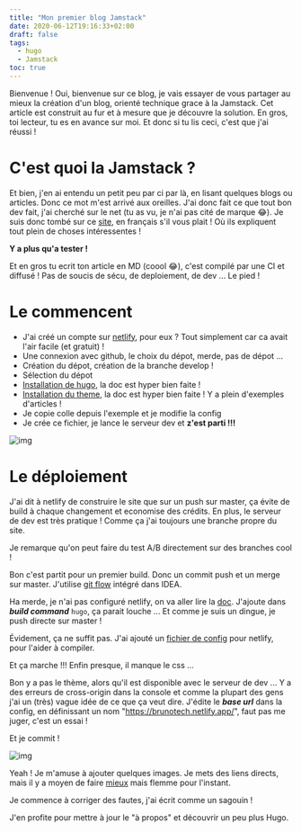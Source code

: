 ```yaml
---
title: "Mon premier blog Jamstack"
date: 2020-06-12T19:16:33+02:00
draft: false
tags: 
  - hugo
  - Jamstack
toc: true
---
```


Bienvenue !
Oui, bienvenue sur ce blog, je vais essayer de vous partager 
au mieux la création d'un blog, orienté technique grace à la Jamstack.
Cet article est construit au fur et à mesure que je découvre la solution.
En gros, toi lecteur, tu es en avance sur moi. Et donc si tu lis ceci, c'est que j'ai réussi !

# C'est quoi la Jamstack ?

Et bien, j'en ai entendu un petit peu par ci par là, en lisant quelques blogs ou articles.
Donc ce mot m'est arrivé aux oreilles. J'ai donc fait ce que tout bon dev fait, j'ai cherché sur le net
(tu as vu, je n'ai pas cité de marque :joy:). Je suis donc tombé sur ce [site](https://jamstatic.fr/2019/02/07/c-est-quoi-la-jamstack/),
en français s'il vous plait ! Où ils expliquent tout plein de choses intéressentes !

**Y a plus qu'a tester !**

Et en gros tu ecrit ton article en MD (coool :joy:), c'est compilé par une CI et diffusé !
Pas de soucis de sécu, de deploiement, de dev ... Le pied !

# Le commencent

- J'ai créé un compte sur [netlify](https://www.netlify.com/), pour eux ? Tout simplement car ca avait l'air facile (et gratuit) !
- Une connexion avec github, le choix du dépot, merde, pas de dépot ...
- Création du dépot, création de la branche develop !
- Sélection du dépot
- [Installation de hugo](https://gohugo.io/getting-started/installing/), la doc est hyper bien faite !
- [Installation du theme](https://github.com/Track3/hermit), la doc est hyper bien faite ! Y a plein d'exemples d'articles !
- Je copie colle depuis l'exemple et je modifie la config
- Je crée ce fichier, je lance le serveur dev et **z'est parti !!!**

![img](https://media.giphy.com/media/4Nldony0MG8Ss/giphy.gif)

# Le déploiement

J'ai dit à netlify de construire le site que sur un push sur master, ça évite de build à chaque changement et economise des crédits.
En plus, le serveur de dev est très pratique !
Comme ça j'ai toujours une branche propre du site.

Je remarque qu'on peut faire du test A/B directement sur des branches cool !

Bon c'est partit pour un premier build. Donc un commit push et un merge sur master.
J'utilise [git flow](https://danielkummer.github.io/git-flow-cheatsheet/index.fr_FR.html) intégré dans IDEA.

Ha merde, je n'ai pas configuré netlify, on va aller lire la [doc](https://gohugo.io/hosting-and-deployment/hosting-on-netlify/).
J'ajoute dans ***build command*** `hugo`, ça parait louche ... Et comme je suis un dingue, je push directe sur master !

Évidement, ça ne suffit pas. J'ai ajouté un [fichier de config](https://gohugo.io/hosting-and-deployment/hosting-on-netlify/) pour netlify, pour l'aider à compiler.

Et ça marche !!! Enfin presque, il manque le css ...

Bon y a pas le thème, alors qu'il est disponible avec le serveur de dev ...
Y a des erreurs de cross-origin dans la console et comme la plupart des gens j'ai un (très) vague idée de ce que ça veut dire.
J'édite le ***base url*** dans la config, en définissant un nom "https://brunotech.netlify.app/", faut pas me juger, c'est un essai !

Et je commit !

![img](https://media.giphy.com/media/iJgoGwkqb1mmH1mES3/giphy.gif)

Yeah ! Je m'amuse à ajouter quelques images. Je mets des liens directs, mais il y a moyen de faire [mieux](https://docs.netlify.com/large-media/overview/#large-media-docs) mais flemme pour l'instant.

Je commence à corriger des fautes, j'ai écrit comme un sagouin !

J'en profite pour mettre à jour le "à propos" et découvrir un peu plus Hugo.